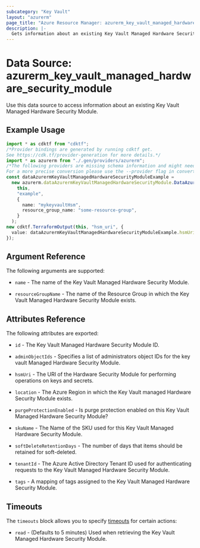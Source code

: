 ```yaml
---
subcategory: "Key Vault"
layout: "azurerm"
page_title: "Azure Resource Manager: azurerm_key_vault_managed_hardware_security_module"
description: |-
  Gets information about an existing Key Vault Managed Hardware Security Module.
---
```


# Data Source: azurerm\_key\_vault\_managed\_hardware\_security\_module

Use this data source to access information about an existing Key Vault Managed Hardware Security Module.

## Example Usage

```typescript
import * as cdktf from "cdktf";
/*Provider bindings are generated by running cdktf get.
See https://cdk.tf/provider-generation for more details.*/
import * as azurerm from "./.gen/providers/azurerm";
/*The following providers are missing schema information and might need manual adjustments to synthesize correctly: azurerm.
For a more precise conversion please use the --provider flag in convert.*/
const dataAzurermKeyVaultManagedHardwareSecurityModuleExample =
  new azurerm.dataAzurermKeyVaultManagedHardwareSecurityModule.DataAzurermKeyVaultManagedHardwareSecurityModule(
    this,
    "example",
    {
      name: "mykeyvaultHsm",
      resource_group_name: "some-resource-group",
    }
  );
new cdktf.TerraformOutput(this, "hsm_uri", {
  value: dataAzurermKeyVaultManagedHardwareSecurityModuleExample.hsmUri,
});

```

## Argument Reference

The following arguments are supported:

*   `name` - The name of the Key Vault Managed Hardware Security Module.

*   `resourceGroupName` - The name of the Resource Group in which the Key Vault Managed Hardware Security Module exists.

## Attributes Reference

The following attributes are exported:

*   `id` - The Key Vault Managed Hardware Security Module ID.

*   `adminObjectIds` - Specifies a list of administrators object IDs for the key vault Managed Hardware Security Module.

*   `hsmUri` - The URI of the Hardware Security Module for performing operations on keys and secrets.

*   `location` - The Azure Region in which the Key Vault managed Hardware Security Module exists.

*   `purgeProtectionEnabled` - Is purge protection enabled on this Key Vault Managed Hardware Security Module?

*   `skuName` - The Name of the SKU used for this Key Vault Managed Hardware Security Module.

*   `softDeleteRetentionDays` - The number of days that items should be retained for soft-deleted.

*   `tenantId` - The Azure Active Directory Tenant ID used for authenticating requests to the Key Vault Managed Hardware Security Module.

*   `tags` - A mapping of tags assigned to the Key Vault Managed Hardware Security Module.

## Timeouts

The `timeouts` block allows you to specify [timeouts](https://www.terraform.io/language/resources/syntax#operation-timeouts) for certain actions:

* `read` - (Defaults to 5 minutes) Used when retrieving the Key Vault Managed Hardware Security Module.
